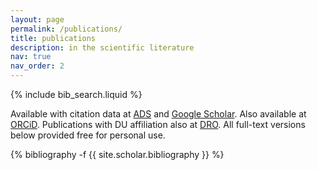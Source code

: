 ```yaml
---
layout: page
permalink: /publications/
title: publications
description: in the scientific literature
nav: true
nav_order: 2
---
```


<!-- _pages/publications.md -->

<!-- Bibsearch Feature -->

{% include bib_search.liquid %}

<div class="publications">

Available with citation data at <a href="https://ui.adsabs.harvard.edu/public-libraries/Vhk-Crd-QRqqagdqyVyUrg">ADS</a> and <a href="https://scholar.google.com/citations?user=KrROXDwAAAAJ">Google Scholar</a>. Also available at <a href="https://orcid.org/0000-0001-9857-7788">ORCiD</a>. Publications with DU affiliation also at <a href="https://durham-repository.worktribe.com/person/318967/kyle-oman/outputs">DRO</a>. All full-text versions below provided free for personal use.

{% bibliography -f {{ site.scholar.bibliography }} %}

</div>
